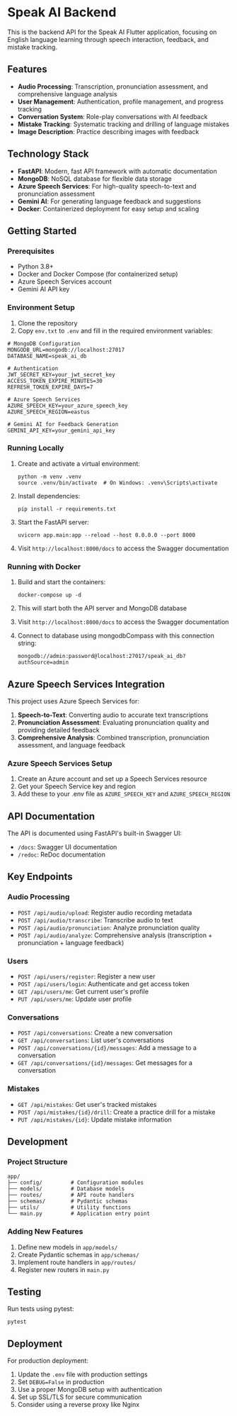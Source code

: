 # Speak AI Backend

This is the backend API for the Speak AI Flutter application, focusing on English language learning through speech interaction, feedback, and mistake tracking.

## Features

- **Audio Processing**: Transcription, pronunciation assessment, and comprehensive language analysis
- **User Management**: Authentication, profile management, and progress tracking
- **Conversation System**: Role-play conversations with AI feedback
- **Mistake Tracking**: Systematic tracking and drilling of language mistakes
- **Image Description**: Practice describing images with feedback

## Technology Stack

- **FastAPI**: Modern, fast API framework with automatic documentation
- **MongoDB**: NoSQL database for flexible data storage
- **Azure Speech Services**: For high-quality speech-to-text and pronunciation assessment
- **Gemini AI**: For generating language feedback and suggestions
- **Docker**: Containerized deployment for easy setup and scaling

## Getting Started

### Prerequisites

- Python 3.8+
- Docker and Docker Compose (for containerized setup)
- Azure Speech Services account
- Gemini AI API key

### Environment Setup

1. Clone the repository
2. Copy `env.txt` to `.env` and fill in the required environment variables:

```
# MongoDB Configuration
MONGODB_URL=mongodb://localhost:27017
DATABASE_NAME=speak_ai_db

# Authentication
JWT_SECRET_KEY=your_jwt_secret_key
ACCESS_TOKEN_EXPIRE_MINUTES=30
REFRESH_TOKEN_EXPIRE_DAYS=7

# Azure Speech Services
AZURE_SPEECH_KEY=your_azure_speech_key
AZURE_SPEECH_REGION=eastus

# Gemini AI for Feedback Generation
GEMINI_API_KEY=your_gemini_api_key
```

### Running Locally

1. Create and activate a virtual environment:
   ```
   python -m venv .venv
   source .venv/bin/activate  # On Windows: .venv\Scripts\activate
   ```

2. Install dependencies:
   ```
   pip install -r requirements.txt
   ```

3. Start the FastAPI server:
   ```
   uvicorn app.main:app --reload --host 0.0.0.0 --port 8000
   ```

4. Visit `http://localhost:8000/docs` to access the Swagger documentation

### Running with Docker

1. Build and start the containers:
   ```
   docker-compose up -d
   ```

2. This will start both the API server and MongoDB database

3. Visit `http://localhost:8000/docs` to access the Swagger documentation


4. Connect to database using mongodbCompass with this connection string: 
   ```
   mongodb://admin:password@localhost:27017/speak_ai_db?authSource=admin
   ```

## Azure Speech Services Integration

This project uses Azure Speech Services for:

1. **Speech-to-Text**: Converting audio to accurate text transcriptions
2. **Pronunciation Assessment**: Evaluating pronunciation quality and providing detailed feedback
3. **Comprehensive Analysis**: Combined transcription, pronunciation assessment, and language feedback

### Azure Speech Services Setup

1. Create an Azure account and set up a Speech Services resource
2. Get your Speech Service key and region 
3. Add these to your .env file as `AZURE_SPEECH_KEY` and `AZURE_SPEECH_REGION`

## API Documentation

The API is documented using FastAPI's built-in Swagger UI:

- `/docs`: Swagger UI documentation
- `/redoc`: ReDoc documentation

## Key Endpoints

### Audio Processing
- `POST /api/audio/upload`: Register audio recording metadata
- `POST /api/audio/transcribe`: Transcribe audio to text
- `POST /api/audio/pronunciation`: Analyze pronunciation quality
- `POST /api/audio/analyze`: Comprehensive analysis (transcription + pronunciation + language feedback)

### Users
- `POST /api/users/register`: Register a new user
- `POST /api/users/login`: Authenticate and get access token
- `GET /api/users/me`: Get current user's profile
- `PUT /api/users/me`: Update user profile

### Conversations
- `POST /api/conversations`: Create a new conversation
- `GET /api/conversations`: List user's conversations
- `POST /api/conversations/{id}/messages`: Add a message to a conversation
- `GET /api/conversations/{id}/messages`: Get messages for a conversation

### Mistakes
- `GET /api/mistakes`: Get user's tracked mistakes
- `POST /api/mistakes/{id}/drill`: Create a practice drill for a mistake
- `PUT /api/mistakes/{id}`: Update mistake information

## Development

### Project Structure

```
app/
├── config/         # Configuration modules
├── models/         # Database models
├── routes/         # API route handlers
├── schemas/        # Pydantic schemas
├── utils/          # Utility functions
└── main.py         # Application entry point
```

### Adding New Features

1. Define new models in `app/models/`
2. Create Pydantic schemas in `app/schemas/`
3. Implement route handlers in `app/routes/`
4. Register new routers in `main.py`

## Testing

Run tests using pytest:

```
pytest
```

## Deployment

For production deployment:

1. Update the `.env` file with production settings
2. Set `DEBUG=False` in production
3. Use a proper MongoDB setup with authentication
4. Set up SSL/TLS for secure communication
5. Consider using a reverse proxy like Nginx
